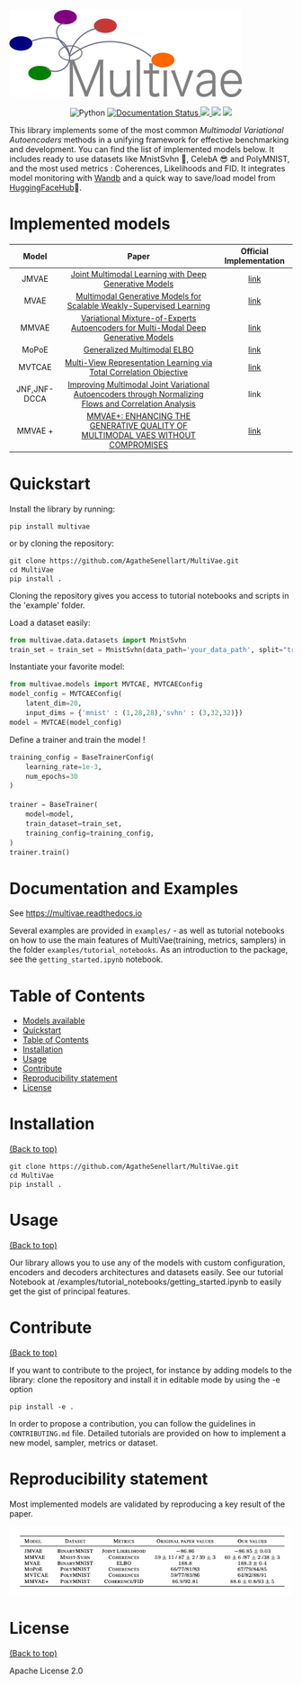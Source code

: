 ![logo](./static/multivae_logog.png)


<!-- Add buttons here -->
<p align="center">
 <a>
	    <img src='https://img.shields.io/badge/python-3.8%2B-blueviolet' alt='Python' />
	</a>
	<a href='https://multivae.readthedocs.io/en/latest/?badge=latest'>
    	<img src='https://readthedocs.org/projects/multivae/badge/?version=latest' alt='Documentation Status' />
	</a>
    <a href='https://opensource.org/licenses/Apache-2.0'>
	    <img src='https://img.shields.io/github/license/clementchadebec/benchmark_VAE?color=blue' />
	</a>
    <a>
	    <img src='https://img.shields.io/badge/code%20style-black-black' />
	</a>
    <a href="https://codecov.io/gh/AgatheSenellart/MultiVae" > 
        <img src="https://codecov.io/gh/AgatheSenellart/MultiVae/branch/main/graph/badge.svg?token=0077GYjHKo"/> 
    </a>
</p>





This library implements some of the most common *Multimodal Variational Autoencoders* methods in a unifying framework for effective benchmarking and development. You can find the list of implemented models below.
It includes ready to use datasets like MnistSvhn 🔢, CelebA 😎 and PolyMNIST, 
and the most used metrics : Coherences, Likelihoods and FID. 
It integrates model monitoring with [Wandb](https://wandb.ai) and a quick way to save/load model from [HuggingFaceHub](https://huggingface.co/)🤗.


# Implemented models

|Model|Paper|Official Implementation|
|:---:|:----:|:---------------------:|
|JMVAE|[Joint Multimodal Learning with Deep Generative Models](https://arxiv.org/abs/1611.01891)|[link](https://github.com/masa-su/jmvae)|
|MVAE| [Multimodal Generative Models for Scalable Weakly-Supervised Learning](https://proceedings.neurips.cc/paper/2018/hash/1102a326d5f7c9e04fc3c89d0ede88c9-Abstract.html)|[link](https://github.com/mhw32/multimodal-vae-public)|
|MMVAE|[Variational Mixture-of-Experts Autoencoders for Multi-Modal Deep Generative Models](https://proceedings.neurips.cc/paper/2019/hash/0ae775a8cb3b499ad1fca944e6f5c836-Abstract.html)|[link](https://github.com/iffsid/mmvae)|
|MoPoE| [Generalized Multimodal ELBO](https://openreview.net/forum?id=5Y21V0RDBV)|[link](https://github.com/thomassutter/MoPoE)|
|MVTCAE | [Multi-View Representation Learning via Total Correlation Objective](https://proceedings.neurips.cc/paper/2021/hash/65a99bb7a3115fdede20da98b08a370f-Abstract.html)|[link](https://github.com/gr8joo/MVTCAE/)|
|JNF,JNF-DCCA| [Improving Multimodal Joint Variational Autoencoders through Normalizing Flows and Correlation Analysis](https://arxiv.org/abs/2305.11832) | link|
|MMVAE + |[MMVAE+: ENHANCING THE GENERATIVE QUALITY OF MULTIMODAL VAES WITHOUT COMPROMISES](https://openreview.net/forum?id=sdQGxouELX) | [link](https://openreview.net/forum?id=sdQGxouELX)|

# Quickstart

Install the library by running:

```shell
pip install multivae
```
or by cloning the repository:

```shell
git clone https://github.com/AgatheSenellart/MultiVae.git
cd MultiVae
pip install .
```
Cloning the repository gives you access to tutorial notebooks and scripts in the 'example' folder.

Load a dataset easily:
```python
from multivae.data.datasets import MnistSvhn
train_set = train_set = MnistSvhn(data_path='your_data_path', split="train", download=True)

```
Instantiate your favorite model:
```python
from multivae.models import MVTCAE, MVTCAEConfig
model_config = MVTCAEConfig(
    latent_dim=20, 
    input_dims = {'mnist' : (1,28,28),'svhn' : (3,32,32)})
model = MVTCAE(model_config)

```
Define a trainer and train the model !

```python
training_config = BaseTrainerConfig(
    learning_rate=1e-3,
    num_epochs=30
)

trainer = BaseTrainer(
    model=model,
    train_dataset=train_set,
    training_config=training_config,
)
trainer.train()
```

# Documentation and Examples

See https://multivae.readthedocs.io

Several examples are provided in `examples/` - as well as tutorial notebooks on how to use the main features of MultiVae(training, metrics, samplers) in the folder `examples/tutorial_notebooks`. As an introduction to the package, see the `getting_started.ipynb` notebook.

# Table of Contents

- [Models available](#implemented-models)
- [Quickstart](#quickstart)
- [Table of Contents](#table-of-contents)
- [Installation](#installation)
- [Usage](#usage)
- [Contribute](#contribute)
- [Reproducibility statement](#reproducibility-statement)
- [License](#license)

# Installation
[(Back to top)](#table-of-contents)


```shell
git clone https://github.com/AgatheSenellart/MultiVae.git
cd MultiVae
pip install .
```

# Usage
[(Back to top)](#table-of-contents)

Our library allows you to use any of the models with custom configuration, encoders and decoders architectures and datasets easily. 
See our tutorial Notebook at /examples/tutorial_notebooks/getting_started.ipynb to easily get the gist of principal features. 


# Contribute
[(Back to top)](#table-of-contents)

If you want to contribute to the project, for instance by adding models to the library: clone the repository and install it in editable mode by using the -e option
```shell
pip install -e .
```
In order to propose a contribution, you can follow the guidelines in `CONTRIBUTING.md` file. Detailed tutorials are provided on how to implement a new model, sampler, metrics or dataset.

# Reproducibility statement

Most implemented models are validated by reproducing a key result of the paper.

![Alt text](./static/reproduction_results.png)



# License
[(Back to top)](#table-of-contents)

Apache License 2.0

